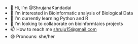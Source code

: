 - 👋 Hi, I’m @ShrujanaKandadai
- 👀 I’m interested in Bioinformatic analysis of Biological Data 
- 🌱 I’m currently learning Python and R
- 💞️ I’m looking to collaborate on bioinformtaics projects
- 📫 How to reach me shruju15@gmail.com
- 😄 Pronouns: she/her


<!---
ShrujanaKandadai/ShrujanaKandadai is a ✨ special ✨ repository because its `README.md` (this file) appears on your GitHub profile.
You can click the Preview link to take a look at your changes.
--->
